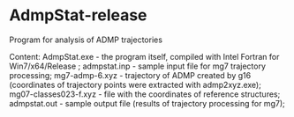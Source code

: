 # AdmpStat-release
Program for analysis of ADMP trajectories

Content:
AdmpStat.exe - the program itself, compiled with Intel Fortran for Win7/x64/Release ;
admpstat.inp - sample input file for mg7 trajectory processing; 
mg7-admp-6.xyz - trajectory of ADMP created by g16 (coordinates of trajectory points were extracted with admp2xyz.exe);
mg07-classes023-f.xyz - file with the coordinates of reference structures;
admpstat.out - sample output file (results of trajectory processing for mg7);
